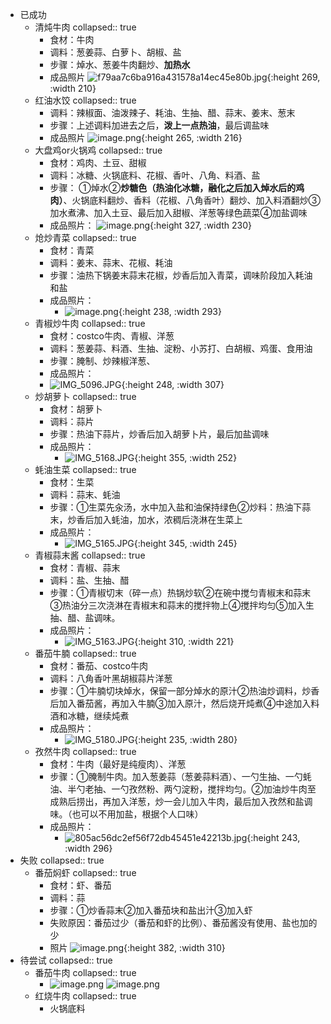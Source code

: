- 已成功
	- 清炖牛肉
	  collapsed:: true
		- 食材：牛肉
		- 调料：葱姜蒜、白萝卜、胡椒、盐
		- 步骤：焯水、葱姜牛肉翻炒、**加热水**
		- 成品照片 
		  ![f79aa7c6ba916a431578a14ec45e80b.jpg](../assets/f79aa7c6ba916a431578a14ec45e80b_1724350205440_0.jpg){:height 269, :width 210}
	- 红油水饺
	  collapsed:: true
		- 调料：辣椒面、油泼辣子、耗油、生抽、醋、蒜末、姜末、葱末
		- 步骤：上述调料加进去之后，**泼上一点热油**，最后调盐味
		- 成品照片
		  ![image.png](../assets/image_1724350315703_0.png){:height 265, :width 216}
	- 大盘鸡or火锅鸡
	  collapsed:: true
		- 食材：鸡肉、土豆、甜椒
		- 调料：冰糖、火锅底料、花椒、香叶、八角、料酒、盐
		- 步骤： ①焯水②**炒糖色（热油化冰糖，融化之后加入焯水后的鸡肉）**、火锅底料翻炒、香料（花椒、八角香叶）翻炒、加入料酒翻炒③加水煮沸、加入土豆、最后加入甜椒、洋葱等绿色蔬菜④加盐调味
		- 成品照片：
		  ![image.png](../assets/image_1724350526535_0.png){:height 327, :width 230}
	- 炝炒青菜
	  collapsed:: true
		- 食材：青菜
		- 调料：姜末、蒜末、花椒、耗油
		- 步骤：油热下锅姜末蒜末花椒，炒香后加入青菜，调味阶段加入耗油和盐
		- 成品照片：
			- ![image.png](../assets/image_1724416826653_0.png){:height 238, :width 293}
	- 青椒炒牛肉
	  collapsed:: true
		- 食材：costco牛肉、青椒、洋葱
		- 调料：葱姜蒜、料酒、生抽、淀粉、小苏打、白胡椒、鸡蛋、食用油
		- 步骤：腌制、炒辣椒洋葱、
		- 成品照片：
		- ![IMG_5096.JPG](../assets/IMG_5096_1724624380105_0.JPG){:height 248, :width 307}
	- 炒胡萝卜
	  collapsed:: true
		- 食材：胡萝卜
		- 调料：蒜片
		- 步骤：热油下蒜片，炒香后加入胡萝卜片，最后加盐调味
		- 成品照片：
			- ![IMG_5168.JPG](../assets/IMG_5168_1725248553571_0.JPG){:height 355, :width 252}
	- 蚝油生菜
	  collapsed:: true
		- 食材：生菜
		- 调料：蒜末、蚝油
		- 步骤：①生菜先汆汤，水中加入盐和油保持绿色②炒料：热油下蒜末，炒香后加入蚝油，加水，浓稠后浇淋在生菜上
		- 成品照片：
			- ![IMG_5165.JPG](../assets/IMG_5165_1725248714002_0.JPG){:height 345, :width 245}
	- 青椒蒜末酱
	  collapsed:: true
		- 食材：青椒、蒜末
		- 调料：盐、生抽、醋
		- 步骤：①青椒切末（碎一点）热锅炒软②在碗中搅匀青椒末和蒜末③热油分三次浇淋在青椒末和蒜末的搅拌物上④搅拌均匀⑤加入生抽、醋、盐调味。
		- 成品照片：
			- ![IMG_5163.JPG](../assets/IMG_5163_1725249476403_0.JPG){:height 310, :width 221}
	- 番茄牛腩
	  collapsed:: true
		- 食材：番茄、costco牛肉
		- 调料：八角香叶黑胡椒蒜片洋葱
		- 步骤：①牛腩切块焯水，保留一部分焯水的原汁②热油炒调料，炒香后加入番茄酱，再加入牛腩③加入原汁，然后烧开炖煮④中途加入料酒和冰糖，继续炖煮
		- 成品照片：
			- ![IMG_5180.JPG](../assets/IMG_5180_1725250090521_0.JPG){:height 235, :width 280}
	- 孜然牛肉
	  collapsed:: true
		- 食材：牛肉（最好是纯瘦肉）、洋葱
		- 步骤：①腌制牛肉。加入葱姜蒜（葱姜蒜料酒）、一勺生抽、一勺蚝油、半勺老抽、一勺孜然粉、两勺淀粉，搅拌均匀。②加油炒牛肉至成熟后捞出，再加入洋葱，炒一会儿加入牛肉，最后加入孜然和盐调味。（也可以不用加盐，根据个人口味）
		- 成品照片：
			- ![805ac56dc2ef56f72db45451e42213b.jpg](../assets/805ac56dc2ef56f72db45451e42213b_1725419342768_0.jpg){:height 243, :width 296}
- 失败
  collapsed:: true
	- 番茄焖虾
	  collapsed:: true
		- 食材：虾、番茄
		- 调料：蒜
		- 步骤：①炒香蒜末②加入番茄块和盐出汁③加入虾
		- 失败原因：番茄过少（番茄和虾的比例）、番茄酱没有使用、盐也加的少
		- 照片
		  ![image.png](../assets/image_1724350865584_0.png){:height 382, :width 310}
- 待尝试
  collapsed:: true
	- 番茄牛肉
	  collapsed:: true
		- ![image.png](../assets/image_1723978845146_0.png) ![image.png](../assets/image_1723978861434_0.png)
	- 红烧牛肉
	  collapsed:: true
		- 火锅底料
